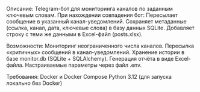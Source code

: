 Описание:
Telegram-бот для мониторинга каналов по заданным ключевым словам. При нахождении совпадения бот:
Пересылает сообщение в указанный канал-уведомлений.
Сохраняет метаданные (ссылка, канал, дата, ключевые слова) в базу данных SQLite.
Добавляет строку с теми же данными в Excel-файл (posts.xlsx).

Возможности:
Мониторинг неограниченного числа каналов.
Пересылка «критичных» сообщений в канал-уведомлений.
Хранение истории в базе monitor.db (SQLite + SQLAlchemy).
Генерация отчёта в виде Excel-файла.
Настраиваемые параметры через файл .env.

Требования:
Docker и Docker Compose
Python 3.12 (для запуска локально без Docker)
